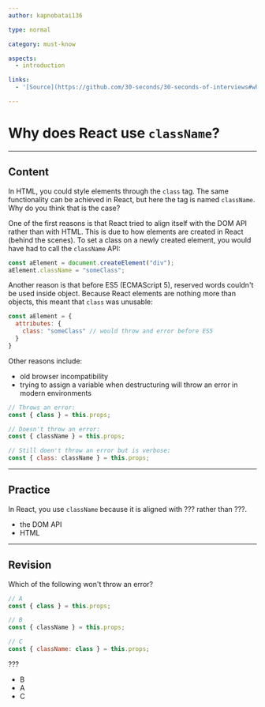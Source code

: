 ```yaml
---
author: kapnobatai136

type: normal

category: must-know

aspects:
  - introduction

links:
  - '[Source](https://github.com/30-seconds/30-seconds-of-interviews#why-does-react-use-classname-instead-of-class-like-in-html){website}'

---
```


# Why does React use `className`?

---
## Content

In HTML, you could style elements through the `class` tag. The same functionality can be achieved in React, but here the tag is named `className`. Why do you think that is the case?

One of the first reasons is that React tried to align itself with the DOM API rather than with HTML. This is due to how elements are created in React (behind the scenes). To set a class on a newly created element, you would have had to call the `className` API:

```js
const aElement = document.createElement("div");
aElement.className = "someClass";
```

Another reason is that before ES5 (ECMAScript 5), reserved words couldn't be used inside object. Because React elements are nothing more than objects, this meant that `class` was unusable:

```js
const aElement = {
  attributes: {
    class: "someClass" // would throw and error before ES5
  }
}
```

Other reasons include:
* old browser incompatibility
* trying to assign a variable when destructuring will throw an error in modern environments

```js
// Throws an error:
const { class } = this.props;

// Doesn't throw an error:
const { className } = this.props;

// Still doen't throw an error but is verbose:
const { class: className } = this.props;
```

---
## Practice

In React, you use `className` because it is aligned with ??? rather than ???.

* the DOM API 
* HTML

---
## Revision

Which of the following won't throw an error?

```js
// A
const { class } = this.props;

// B
const { className } = this.props;

// C
const { className: class } = this.props;
```

???

* B
* A
* C